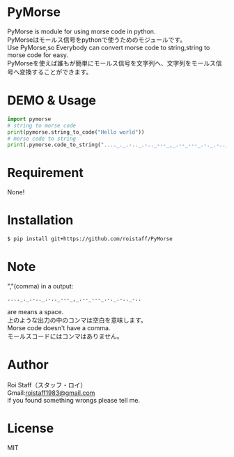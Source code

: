 # PyMorse
PyMorse is module for using morse code in python.  
PyMorseはモールス信号をpythonで使うためのモジュールです。  
Use PyMorse,so Everybody can convert morse code to string,string to morse code for easy.  
PyMorseを使えば誰もが簡単にモールス信号を文字列へ、文字列をモールス信号へ変換することができます。
# DEMO & Usage
```Python  
import pymorse
# string to morse code
print(pymorse.string_to_code("Hello world"))
# morse code to string
print(.pymorse.code_to_string("...._._.-.._.-.._---_,_.--_---_.-._.-.._-..")) # A comma means a space.
```
# Requirement
None!
# Installation
```bash
$ pip install git+https://github.com/roistaff/PyMorse
```
# Note
  ","(comma) in a output:
 ```
 ...._._.-.._.-.._---_,_.--_---_.-._.-.._-..
 ```
 are means a space.  
 上のような出力の中のコンマは空白を意味します。  
 Morse code doesn't have a comma.   
 モールスコードにはコンマはありません。
# Author
 Roi Staff（スタッフ・ロイ）  
 Gmail:roistaff1983@gmail.com  
 if you found something wrongs please tell me.
# License
MIT
